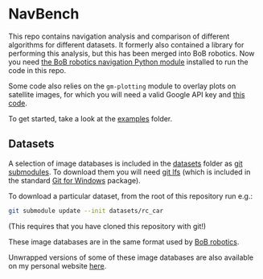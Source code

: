# NavBench
This repo contains navigation analysis and comparison of different algorithms
for different datasets. It formerly also contained a library for performing this
analysis, but this has been merged into BoB robotics. Now you need [the BoB
robotics navigation Python module](https://github.com/BrainsOnBoard/bob_robotics/tree/master/python/navigation)
installed to run the code in this repo.

Some code also relies on the ``gm-plotting`` module to overlay plots on
satellite images, for which you will need a valid Google API key and [this code](https://github.com/BrainsOnBoard/python-gm-plotting).

To get started, take a look at the [examples](examples) folder.

## Datasets
A selection of image databases is included in the [datasets](datasets) folder as
[git submodules](https://git-scm.com/book/en/v2/Git-Tools-Submodules). To
download them you will need [git lfs](https://git-lfs.github.com) (which is
included in the standard [Git for Windows](https://git-scm.com/download/win)
package).

To download a particular dataset, from the root of this repository run e.g.:
```sh
git submodule update --init datasets/rc_car
```
(This requires that you have cloned this repository with git!)

These image databases are in the same format used by [BoB robotics](https://github.com/BrainsOnBoard/bob_robotics).

Unwrapped versions of some of these image databases are also available on my
personal website [here](https://users.sussex.ac.uk/~ad374/imdb/).
